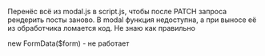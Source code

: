 Перенёс всё из modal.js в script.js, чтобы после PATCH запроса рендерить посты заново.
В modal функция недоступна, а при выносе её из обработчика ломается код. Не знаю как правильно

new FormData($form) - не работает